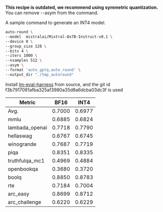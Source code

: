  **This recipe is outdated, we recommend using symmetric quantization.** You can remove --asym from the command.

A sample command to generate an INT4 model.
```bash
auto-round \
--model  mistralai/Mixtral-8x7B-Instruct-v0.1 \
--device 0 \
--group_size 128 \
--bits 4 \
--iters 1000 \
--nsamples 512 \
--asym \
--format 'auto_gptq,auto_round' \
--output_dir "./tmp_autoround"
```

Install [lm-eval-harness](https://github.com/EleutherAI/lm-evaluation-harness.git) from source,  and the  git id f3b7917091afba325af3980a35d8a6dcba03dc3f is used

| Metric         | BF16   | INT4   |
| -------------- |--------| ------ |
| Avg.           | 0.7000 | 0.6977 |
| mmlu           | 0.6885 | 0.6824 |
| lambada_openai | 0.7718 | 0.7790 |
| hellaswag      | 0.6767 | 0.6745 |
| winogrande     | 0.7687 | 0.7719 |
| piqa           | 0.8351 | 0.8335 |
| truthfulqa_mc1 | 0.4969 | 0.4884 |
| openbookqa     | 0.3680 | 0.3720 |
| boolq          | 0.8850 | 0.8783 |
| rte            | 0.7184 | 0.7004 |
| arc_easy       | 0.8699 | 0.8712 |
| arc_challenge  | 0.6220 | 0.6229 |

